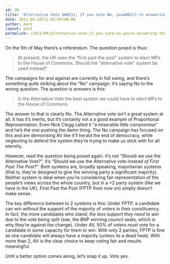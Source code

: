 ```yaml
---
id: 30
title: 'Alternative Vote &#8211; If you vote No, you&#8217;re answering the wrong question'
date: 2011-04-18T21:04:03+00:00
author: mark
layout: post
permalink: /2011/04/alternative-vote-if-you-vote-no-youre-answering-the-wrong-question/
---
```

On the 5th of May there&#8217;s a referendum. The question posed is thus:

> At present, the UK uses the “first past the post” system to elect MPs to the House of Commons. Should the “alternative vote” system be used instead?

The campaigns for and against are currently in full swing, and there&#8217;s something quite striking about the &#8220;No&#8221; campaign: it&#8217;s saying No to the wrong question. The question is answers is this:

> Is the Alternative Vote the best system we could have to elect MPs to the House of Commons.

The answer to that is clearly No. The Alternative vote isn&#8217;t a great system at all. It has it&#8217;s merits, but it&#8217;s certainly not a a good example of Proportional Representation. Even Nick Clegg called it &#8220;a miserable little compromise&#8221; and he&#8217;s the one pushing the damn thing. The No campaign has focused on this and are demonising AV like it&#8217;ll herald the end of democracy, while neglecting to defend the system they&#8217;re trying to make us stick with for all eternity.

However, read the question being posed again. It&#8217;s not &#8220;Should we use the Alternative Vote?&#8221;, it&#8217;s &#8220;Should we use the Alternative vote _instead of First Past The Post_?&#8221;. Both systems are, broadly speaking, majoritarian systems (that is, they&#8217;re designed to give the winning party a significant majority). Neither system is ideal when you&#8217;re considering fair representation of the people&#8217;s views across the whole country, but in a >2 party system (like we have in the UK), First Past the Post (FPTP from now on) simply doesn&#8217;t make sense.
  
The key difference between to 2 systems is this: Under FPTP, a candidate can win without the support of the majority of voters in their constituency. In fact, the more candidates who stand, _the less support they need to win_ due to the vote being split (see, the BNP winning council seats, which is why they&#8217;re against the change). Under AV, 50% of voters _must_ vote for a candidate in some capacity for them to win. With only 2 parties, FPTP is fine as one candidate will always have a majority (unless its a dead heat). With more than 2, AV is the clear choice to keep voting fair and results meaningful.

Until a better option comes along, let&#8217;s snap it up. Vote yes.
